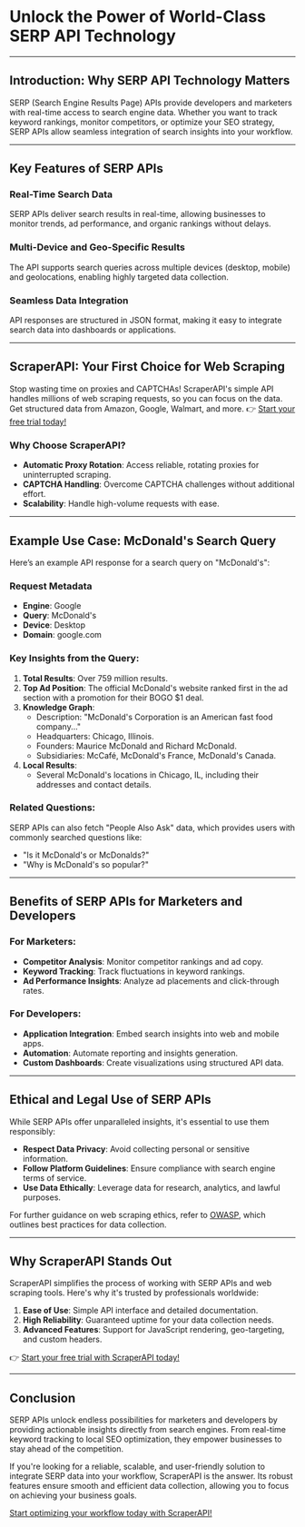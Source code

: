 # Unlock the Power of World-Class SERP API Technology

---

## Introduction: Why SERP API Technology Matters

SERP (Search Engine Results Page) APIs provide developers and marketers with real-time access to search engine data. Whether you want to track keyword rankings, monitor competitors, or optimize your SEO strategy, SERP APIs allow seamless integration of search insights into your workflow.

---

## Key Features of SERP APIs

### Real-Time Search Data
SERP APIs deliver search results in real-time, allowing businesses to monitor trends, ad performance, and organic rankings without delays.

### Multi-Device and Geo-Specific Results
The API supports search queries across multiple devices (desktop, mobile) and geolocations, enabling highly targeted data collection.

### Seamless Data Integration
API responses are structured in JSON format, making it easy to integrate search data into dashboards or applications.

---

## ScraperAPI: Your First Choice for Web Scraping

Stop wasting time on proxies and CAPTCHAs! ScraperAPI's simple API handles millions of web scraping requests, so you can focus on the data. Get structured data from Amazon, Google, Walmart, and more. 👉 [Start your free trial today!](https://bit.ly/Scraperapi)

### Why Choose ScraperAPI?
- **Automatic Proxy Rotation**: Access reliable, rotating proxies for uninterrupted scraping.
- **CAPTCHA Handling**: Overcome CAPTCHA challenges without additional effort.
- **Scalability**: Handle high-volume requests with ease.

---

## Example Use Case: McDonald's Search Query

Here’s an example API response for a search query on "McDonald's":

### Request Metadata
- **Engine**: Google
- **Query**: McDonald's
- **Device**: Desktop
- **Domain**: google.com

### Key Insights from the Query:
1. **Total Results**: Over 759 million results.
2. **Top Ad Position**: The official McDonald's website ranked first in the ad section with a promotion for their BOGO $1 deal.
3. **Knowledge Graph**:
   - Description: "McDonald's Corporation is an American fast food company..."
   - Headquarters: Chicago, Illinois.
   - Founders: Maurice McDonald and Richard McDonald.
   - Subsidiaries: McCafé, McDonald's France, McDonald's Canada.
4. **Local Results**:
   - Several McDonald's locations in Chicago, IL, including their addresses and contact details.

### Related Questions:
SERP APIs can also fetch "People Also Ask" data, which provides users with commonly searched questions like:
- "Is it McDonald's or McDonalds?"
- "Why is McDonald's so popular?"

---

## Benefits of SERP APIs for Marketers and Developers

### For Marketers:
- **Competitor Analysis**: Monitor competitor rankings and ad copy.
- **Keyword Tracking**: Track fluctuations in keyword rankings.
- **Ad Performance Insights**: Analyze ad placements and click-through rates.

### For Developers:
- **Application Integration**: Embed search insights into web and mobile apps.
- **Automation**: Automate reporting and insights generation.
- **Custom Dashboards**: Create visualizations using structured API data.

---

## Ethical and Legal Use of SERP APIs

While SERP APIs offer unparalleled insights, it's essential to use them responsibly:
- **Respect Data Privacy**: Avoid collecting personal or sensitive information.
- **Follow Platform Guidelines**: Ensure compliance with search engine terms of service.
- **Use Data Ethically**: Leverage data for research, analytics, and lawful purposes.

For further guidance on web scraping ethics, refer to [OWASP](https://owasp.org/), which outlines best practices for data collection.

---

## Why ScraperAPI Stands Out

ScraperAPI simplifies the process of working with SERP APIs and web scraping tools. Here's why it's trusted by professionals worldwide:
1. **Ease of Use**: Simple API interface and detailed documentation.
2. **High Reliability**: Guaranteed uptime for your data collection needs.
3. **Advanced Features**: Support for JavaScript rendering, geo-targeting, and custom headers.

👉 [Start your free trial with ScraperAPI today!](https://bit.ly/Scraperapi)

---

## Conclusion

SERP APIs unlock endless possibilities for marketers and developers by providing actionable insights directly from search engines. From real-time keyword tracking to local SEO optimization, they empower businesses to stay ahead of the competition.

If you're looking for a reliable, scalable, and user-friendly solution to integrate SERP data into your workflow, ScraperAPI is the answer. Its robust features ensure smooth and efficient data collection, allowing you to focus on achieving your business goals.

[Start optimizing your workflow today with ScraperAPI!](https://bit.ly/Scraperapi)
